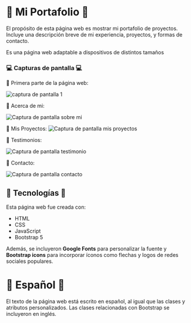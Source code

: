 # 🌸 Mi Portafolio 🌸

El propósito de esta página web es mostrar mi portafolio de proyectos. Incluye una descripción breve de mi experiencia, proyectos,  y formas de contacto. 

Es una página web adaptable a dispositivos de distintos tamaños 

### 💻 Capturas de pantalla 💻

🔸 Primera parte de la página web:

![captura de pantalla 1 ](https://github.com/ilianarosales/Iliana-Portafolio/assets/140032952/95457953-13f0-4abe-8dbb-262e3e69ac4b)


🔸 Acerca de mi:

![Captura de pantalla sobre mi ](https://github.com/ilianarosales/Iliana-Portafolio/assets/140032952/e7ddfd89-5f88-42f2-9b4c-86a0a620f696)


🔸 Mis Proyectos:
![Captura de pantalla mis proyectos](https://github.com/ilianarosales/Iliana-Portafolio/assets/140032952/4855c59f-4d90-4766-bae1-4bc185417ae7)


🔸 Testimonios:

![Captura de pantalla testimonio](https://github.com/ilianarosales/Iliana-Portafolio/assets/140032952/bd04d4ea-e7c7-46ea-b47a-0d4350f3161c)


🔸 Contacto:

![Captura de pantalla contacto](https://github.com/ilianarosales/Iliana-Portafolio/assets/140032952/7530aeae-13d1-4ef1-a418-b573e320f83f)


## 👾 Tecnologías 👾

Esta página web fue creada con:

* HTML
* CSS
* JavaScript 
* Bootstrap 5

Además, se incluyeron **Google Fonts** para personalizar la fuente y **Bootstrap icons** para incorporar íconos como flechas y logos de redes sociales populares. 

# 🔹 Español 🔹

El texto de la página web está escrito en español, al igual que las clases y atributos personalizados. Las clases relacionadas con Bootstrap se incluyeron en inglés.




